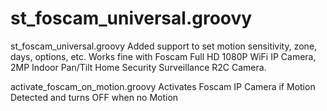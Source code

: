 # st_foscam_universal.groovy
st_foscam_universal.groovy
Added support to set motion sensitivity, zone, days, options, etc.
Works fine with Foscam Full HD 1080P WiFi IP Camera, 2MP Indoor Pan/Tilt Home Security Surveillance R2C Camera.

activate_foscam_on_motion.groovy
Activates Foscam IP Camera if Motion Detected and turns OFF when no Motion
